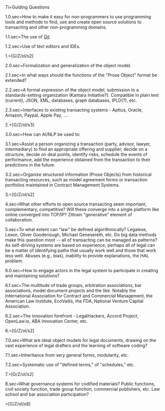 Ti=Guiding Questions

1.0.sec=How to make it easy for non-programmers to use programming tools and methods to find, use and create open source solutions to transacting and other non-programming domains.

1.1.sec=The use of <a href="index.php?action=doc&file=G/BrownEdu/GISP-Application/Demo/GISP_Fusion_Law_Code/Topics/Tool/Git/0.md">Git</a>

1.2.sec=Use of text editors and IDEs.

1.=[G/Z/ol/s2]

2.0.sec=Formalization and generalization of the object model.

2.1.sec=In what ways should the functions of the "Prose Object" format be extended?

2.2.sec=A formal expression of the object model, submission to a standards-setting organization (Kantara Initiative?).  Compatible in plain text (current), JSON, XML, databases, graph databases, IPLD(?), etc. 

2.3.sec=Interfaces to existing transacting systems - Apttus, Oracle, Amazon, Paypal, Apple Pay, ....

2.=[G/Z/ol/s3]

3.0.sec=How can AI/NLP be used to:

3.1.sec=Assist a person organizing a transaction (party, advisor, lawyer, intermediary) to find an appropriate offering and supplier, decide on a structure, decide on deal points, identify risks, schedule the events of performance, add the experience obtained from the transaction to their predictions in the future. 

3.2.sec=Organize structured information (Prose Objects) from historical transacting resources, such as model agreement forms or transaction portfolios maintained in Contract Management Systems.

3.=[G/Z/ol/s2]

4.sec=What other efforts to open source transacting seem important, complementary, competitive?  Will these converge into a single platform like online converged into TCP/IP?  Zittrain "generative" element of collaboration.

5.sec=To what extent can "law" be defined algorithmically?  Legalese, Lexon, Oliver Goodenough, Michael Genesereth, etc.  Do big data methods make this question moot -- all of transacting can be managed as patterns?  As self-driving systems are based on experience, perhaps all of legal can be a matter of identifying paths that usually work well and those that work less well.  Abuses (e.g., bias), inability to provide explanations, the HAL problem.

6.0.sec=How to engage actors in the legal system to participate in creating and maintaining solutions?

6.1.sec=The multitude of trade groups, arbitration associations, bar associations, model document projects and the like.  Notably the International Association for Contract and Commercial Management, the American Law Institute, EcoVadis, the FDA, National Venture Capital Association.  

6.2.sec=The innovation forefront - LegalHackers, Accord Project, OpenLaw.io, ABA Innovation Center, etc.

6.=[G/Z/ol/s2]

7.0.sec=What are ideal object models for legal documents, drawing on the vast experience of legal drafters and the learning of software coding?

7.1.sec=Inheritance from very general forms, modularity, etc.

7.2.sec=Systematic use of "defined terms," of "schedules," etc.

7.=[G/Z/ol/s2]

8.sec=What governance systems for codified materials?  Public functions, civil society function, trade group function, commercial publishers, etc.  Law school and bar association participation?

=[G/Z/ol/s8]
